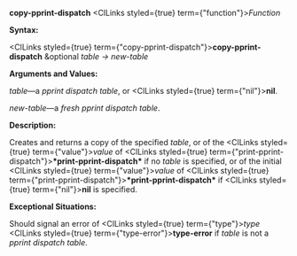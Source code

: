 **copy-pprint-dispatch** <ClLinks styled={true} term={"function"}><i>Function</i></ClLinks> 



**Syntax:** 



<ClLinks styled={true} term={"copy-pprint-dispatch"}><b>copy-pprint-dispatch</b></ClLinks> &amp;optional *table → new-table* 



**Arguments and Values:** 



*table*—a *pprint dispatch table*, or <ClLinks styled={true} term={"nil"}><b>nil</b></ClLinks>. 



*new-table*—a *fresh pprint dispatch table*. 



**Description:** 



Creates and returns a copy of the specified *table*, or of the <ClLinks styled={true} term={"value"}><i>value</i></ClLinks> of <ClLinks styled={true} term={"print-pprint-dispatch"}><b>\*print-pprint-dispatch\*</b></ClLinks> if no *table* is specified, or of the initial <ClLinks styled={true} term={"value"}><i>value</i></ClLinks> of <ClLinks styled={true} term={"print-pprint-dispatch"}><b>\*print-pprint-dispatch\*</b></ClLinks> if <ClLinks styled={true} term={"nil"}><b>nil</b></ClLinks> is specified. 



**Exceptional Situations:** 



Should signal an error of <ClLinks styled={true} term={"type"}><i>type</i></ClLinks> <ClLinks styled={true} term={"type-error"}><b>type-error</b></ClLinks> if *table* is not a *pprint dispatch table*. 



